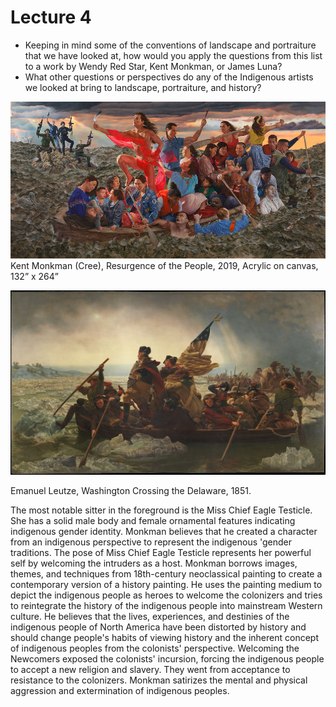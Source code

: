 # Lecture 4 
- Keeping in mind some of the conventions of landscape and
portraiture that we have looked at, how would you apply the
questions from this list to a work by Wendy Red Star, Kent Monkman,
or James Luna?
- What other questions or perspectives do any of the Indigenous artists
we looked at bring to landscape, portraiture, and history?

![KentMonkman](./KentMonkman.jpg "KentMonkman")Kent Monkman (Cree), Resurgence of the People, 2019, Acrylic on canvas, 132” x 264”

![Washington Crossing the Delaware](./main-image.jpg "Washington Crossing the Delawarer")

Emanuel Leutze, Washington Crossing the Delaware, 1851.

The most notable sitter in the foreground is the Miss Chief Eagle Testicle. She has a solid male body and female ornamental features indicating indigenous gender identity. Monkman believes that he created a character from an indigenous perspective to represent the indigenous 'gender traditions. The pose of Miss Chief Eagle Testicle represents her powerful self by welcoming the intruders as a host. Monkman borrows images, themes, and techniques from 18th-century neoclassical painting to create a contemporary version of a history painting. He uses the painting medium to depict the indigenous people as heroes to welcome the colonizers and tries to reintegrate the history of the indigenous people into mainstream Western culture. He believes that the lives, experiences, and destinies of the indigenous people of North America have been distorted by history and should change people's habits of viewing history and the inherent concept of indigenous peoples from the colonists' perspective. Welcoming the Newcomers exposed the colonists' incursion, forcing the indigenous people to accept a new religion and slavery. They went from acceptance to resistance to the colonizers. Monkman satirizes the mental and physical aggression and extermination of indigenous peoples.


